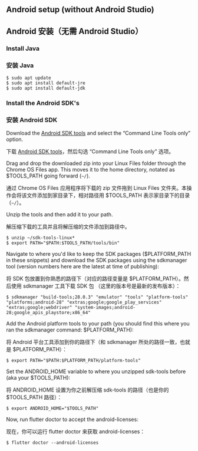 ## Android setup (without Android Studio)

## Android 安装（无需 Android Studio）

### Install Java

### 安装 Java

```terminal
$ sudo apt update
$ sudo apt install default-jre
$ sudo apt install default-jdk
```

### Install the Android SDK's

### 安装 Android SDK

Download the [Android SDK tools]({{site.android-dev}}/studio/#downloads) and 
select the “Command Line Tools only” option.

下载 [Android SDK tools]({{site.android-dev}}/studio/#downloads)，然后勾选 “Command Line Tools only” 选项。

Drag and drop the downloaded zip into your Linux Files folder through the 
Chrome OS Files app. This moves it to the home directory, notated as
$TOOLS_PATH going forward (`~/`).

通过 Chrome OS Files 应用程序将下载的 zip 文件拖到 Linux Files 文件夹。本操作会将该文件添加到家目录下，相对路径用 $TOOLS_PATH 表示家目录下的目录（`~/`）。

Unzip the tools and then add it to your path.

解压缩下载的工具并且将解压缩的文件添加到路径中。

```terminal
$ unzip ~/sdk-tools-linux*
$ export PATH="$PATH:$TOOLS_PATH/tools/bin"
```

Navigate to where you'd like to keep the SDK packages
($PLATFORM_PATH in these snippets) and download the SDK
packages using the sdkmanager tool (version numbers here are 
the latest at time of publishing):

将 SDK 包放置到你熟悉的路径下（对应的路径变量是 $PLATFORM_PATH）。然后使用 sdkmanager 工具下载 SDK 包 （这里的版本号是最新的发布版本）：

```terminal
$ sdkmanager "build-tools;28.0.3" "emulator" "tools" "platform-tools" "platforms;android-28" "extras;google;google_play_services" "extras;google;webdriver" "system-images;android-28;google_apis_playstore;x86_64"
```

Add the Android platform tools to your path (you should find this where you 
ran the sdkmanager command: $PLATFORM_PATH):

将 Android 平台工具添加到你的路径下（和 sdkmanager 所处的路径一致，也就是 $PLATFORM_PATH）：

```terminal
$ export PATH="$PATH:$PLATFORM_PATH/platform-tools"
```

Set the ANDROID_HOME variable to where you unzipped sdk-tools before (aka 
your $TOOLS_PATH):

将 ANDROID_HOME 设置为你之前解压缩 sdk-tools 的路径（也是你的 $TOOLS_PATH 路径）：

```terminal
$ export ANDROID_HOME="$TOOLS_PATH"
```

Now, run flutter doctor to accept the android-licenses:

现在，你可以运行 flutter doctor 来获取 android-licenses：

```terminal
$ flutter doctor --android-licenses
```